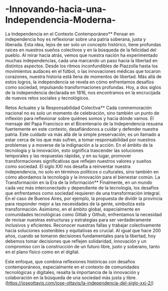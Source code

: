 # -Innovando-hacia-una-Independencia-Moderna-
La Independencia en el Contexto Contemporáneo**
Pensar en independencia hoy es reflexionar sobre una patria soberana, justa y liberada. Esta idea, lejos de ser solo un concepto histórico, tiene profundas raíces en nuestros sueños colectivos y en la búsqueda de la felicidad del pueblo. Al mirar hacia atrás, vemos que nuestra nación ha experimentado muchas independencias, cada una marcando un paso hacia la libertad en distintos aspectos. Desde los ritmos inconfundibles de Piazzolla hasta los movimientos audaces en el fútbol, o las innovaciones médicas que tocaron corazones, nuestra historia está llena de momentos de libertad. Más allá de estos logros, la independencia se revela en cómo enfrentamos desafíos como sociedad, impulsando transformaciones profundas. Hoy, a dos siglos de la independencia declarada en 1816, nos encontramos en la encrucijada de nuevos retos sociales y tecnológicos.

Retos Actuales y la Responsabilidad Colectiva**
Cada conmemoración nacional no es solo un momento de celebración, sino también un punto de inflexión para reflexionar sobre quiénes somos y hacia dónde vamos. El mensaje del Papa Francisco en el Bicentenario de la Independencia resuena fuertemente en este contexto, desafiándonos a cuidar y defender nuestra patria. Este cuidado va más allá de la simple preservación; es un llamado a estar cerca de los que más sufren, a tomar responsabilidad por nuestros problemas y a moverse de la indignación a la acción. En el ámbito de la tecnología y la innovación, esto significa trascender las soluciones temporales y las respuestas rápidas, y en su lugar, promover transformaciones significativas que reflejen nuestros valores y sueños como sociedad. El siglo XXI nos desafía a reinventar nuestra independencia, no solo en términos políticos o culturales, sino también en cómo abordamos la tecnología y la innovación para el bienestar común.
 La Transformación en la Era de la Información**
Finalmente, en un mundo cada vez más interconectado y dependiente de la tecnología, los desafíos que enfrentamos como sociedad requieren de una transformación integral. En el caso de Buenos Aires, por ejemplo, la propuesta de dividir la provincia para responder mejor a las necesidades de la gente, simboliza esta transformación. Asimismo, en el ámbito global, especialmente en comunidades tecnológicas como Gitlab y Github, enfrentamos la necesidad de revisar nuestras estructuras y estrategias para ser verdaderamente inclusivos y eficientes. Reconocer nuestras fallas y trabajar colectivamente hacia soluciones sostenibles y equitativas es crucial. Al igual que hace 200 años, cuando se tomaron decisiones fundamentales para la libertad, hoy debemos tomar decisiones que reflejen solidaridad, innovación y un compromiso con la construcción de un futuro libre, justo y soberano, tanto en el plano físico como en el digital.

Este enfoque, que combina reflexiones históricas con desafíos contemporáneos, especialmente en el contexto de comunidades tecnológicas y digitales, resalta la importancia de la innovación y colaboración en la búsqueda de una sociedad más justa y libre.
(https://joseottavis.com/jose-ottavis/la-independencia-del-siglo-xxi-2/)
